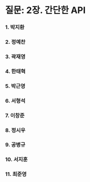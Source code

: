 # 질문: 2장. 간단한 API

### 1. 박지환

>

### 2. 정예찬

>

### 3. 곽재영

>

### 4. 한태혁

>

### 5. 박근영

>

### 6. 서형석

>

### 7. 이창준

>

### 8. 정시우

>

### 9. 공병규

>

### 10. 서지훈

>

### 11. 최준영

>
